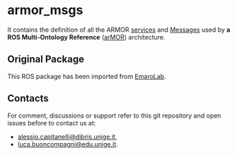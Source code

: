 # armor_msgs

It contains the definition of all the ARMOR [services](https://github.com/buoncubi/injected_armor_pkgs/tree/master/injected_armor_msgs/srv) and [Messages](https://github.com/buoncubi/injected_armor_pkgs/tree/master/injected_armor_msgs/msg) used by **a ROS Multi-Ontology Reference** ([arMOR](https://github.com/buoncubi/injected_armor_pkgs/tree/master/injected_armor/armor)) architecture.

## Original Package

This ROS package has been imported from [EmaroLab](https://github.com/EmaroLab/armor_msgs).

## Contacts

For comment, discussions or support refer to this git repository and open issues before to contact us at:
 - [alessio.capitanelli@dibris.unige.it](mailto:alessio.capitanelli@dibris.unige.it),
 - [luca.buoncompagni@edu.unige.it](mailto:luca.buoncompagni@edu.unige.it).
